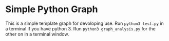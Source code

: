 # Simple Python Graph

This is a simple template graph for devoloping use. Run `python3 test.py` in a terminal if you have python 3. Run `python3 graph_analysis.py` for the other on in a terminal window.

